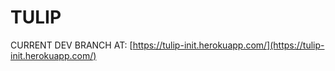 # TULIP

CURRENT DEV BRANCH AT: [https://tulip-init.herokuapp.com/](https://tulip-init.herokuapp.com/)